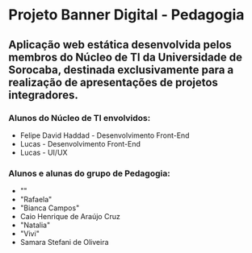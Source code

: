 # Projeto Banner Digital - Pedagogia

## Aplicação web estática desenvolvida pelos membros do Núcleo de TI da Universidade de Sorocaba, destinada exclusivamente para a realização de apresentações de projetos integradores.

### Alunos do Núcleo de TI envolvidos:
<ul>
    <li>Felipe David Haddad - Desenvolvimento Front-End</li>
    <li>Lucas - Desenvolvimento Front-End</li> 
    <li>Lucas - UI/UX</li>
</ul>

### Alunos e alunas do grupo de Pedagogia:
<ul>
    <li>""</li>
    <li>"Rafaela"</li>
    <li>"Bianca Campos"</li>
    <li>Caio Henrique de Araújo Cruz</li>
    <li>"Natalia"</li>
    <li>"Vivi"</li>
    <li>Samara Stefani de Oliveira</li>
</ul>
